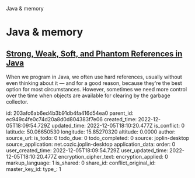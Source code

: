 Java & memory

# Java & memory

## [**Strong, Weak, Soft, and Phantom References in Java**](https://www.baeldung.com/java-reference-types)
When we program in Java, we often use hard references, usually without even thinking about it — and for a good reason, because they're the best option for most circumstances. However, sometimes we need more control over the time when objects are available for clearing by the garbage collector.



id: 203afc6ab6ed4b3b91db4fa416d54ea0
parent_id: ec949c4fe0c74d20a8d0d804383f7e06
created_time: 2022-12-05T18:09:54.729Z
updated_time: 2022-12-05T18:10:20.477Z
is_conflict: 0
latitude: 50.06650530
longitude: 15.85270320
altitude: 0.0000
author: 
source_url: 
is_todo: 0
todo_due: 0
todo_completed: 0
source: joplin-desktop
source_application: net.cozic.joplin-desktop
application_data: 
order: 0
user_created_time: 2022-12-05T18:09:54.729Z
user_updated_time: 2022-12-05T18:10:20.477Z
encryption_cipher_text: 
encryption_applied: 0
markup_language: 1
is_shared: 0
share_id: 
conflict_original_id: 
master_key_id: 
type_: 1